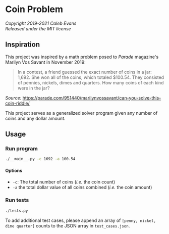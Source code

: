 # Coin Problem

*Copyright 2019-2021 Caleb Evans*  
*Released under the MIT license*

## Inspiration

This project was inspired by a math problem posed to *Parade* magazine's
Marilyn Vos Savant in November 2019:

> In a contest, a friend guessed the exact number of coins in a jar: 1,692. She
> won all of the coins, which totaled $100.54. They consisted of pennies,
> nickels, dimes and quarters. How many coins of each kind were in the jar?

*Source:* https://parade.com/951440/marilynvossavant/can-you-solve-this-coin-riddle/

This project serves as a generalized solver program given any number of coins
and any dollar amount.

## Usage

### Run program

```sh
./__main__.py -c 1692 -a 100.54
```

#### Options

- `-c`: The total number of coins (_i.e._ the coin count)
- `-a` the total dollar value of all coins combined (_i.e._ the coin amount)

### Run tests

```sh
./tests.py
```

To add additional test cases, please append an array of `[penny, nickel, dime quarter]` counts to the JSON array in `test_cases.json`.
